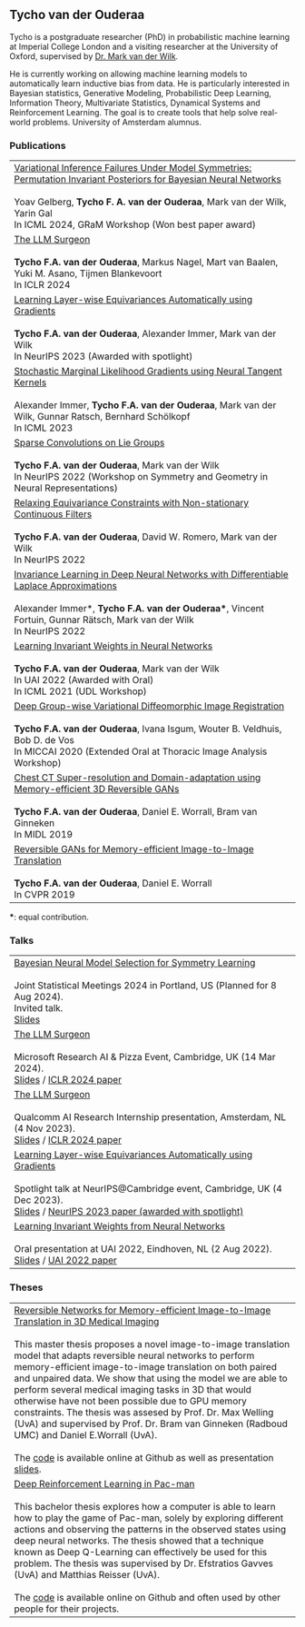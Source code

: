 ## Tycho van der Ouderaa

Tycho is a postgraduate researcher (PhD) in probabilistic machine learning at Imperial College London and a visiting researcher at the University of Oxford, supervised by <a href="https://mvdw.uk/people/">Dr. Mark van der Wilk</a>.

He is currently working on allowing machine learning models to automatically learn inductive bias from data. He is particularly interested in Bayesian statistics, Generative Modeling, Probabilistic Deep Learning, Information Theory, Multivariate Statistics, Dynamical Systems and Reinforcement Learning. The goal is to create tools that help solve real-world problems. University of Amsterdam alumnus.

### Publications

<table style="width:100%">

<tr>

<td>
<a href="https://openreview.net/pdf?id=VCVnhR4x4v">Variational Inference Failures Under Model Symmetries: Permutation Invariant Posteriors for Bayesian Neural Networks
</a><br/>
<br>
Yoav Gelberg, <b>Tycho F. A. van der Ouderaa</b>, Mark van der Wilk, Yarin Gal<br>
In ICML 2024, GRaM Workshop (Won best paper award)
</td>

  </tr>

<tr>

<td>
<a href="https://arxiv.org/abs/2312.17244">The LLM Surgeon
</a><br/>
<br>
  <b>Tycho F.A. van der Ouderaa</b>, Markus Nagel, Mart van Baalen, Yuki M. Asano, Tijmen Blankevoort<br>
In ICLR 2024
</td>

  </tr>

  <tr>
<td>
<a href="https://arxiv.org/abs/2310.06131">Learning Layer-wise Equivariances Automatically using Gradients
</a><br/>
<br>
  <b>Tycho F.A. van der Ouderaa</b>, Alexander Immer, Mark van der Wilk<br>
In NeurIPS 2023 (Awarded with spotlight)
</td>
  
  </tr>
  
  <tr>  
<td>
<a href="https://proceedings.mlr.press/v202/immer23b/immer23b.pdf">Stochastic Marginal Likelihood Gradients using Neural Tangent Kernels
</a><br/>
<br>
  Alexander Immer, <b>Tycho F.A. van der Ouderaa</b>, Mark van der Wilk, Gunnar Ratsch, Bernhard Schölkopf<br>
In ICML 2023
</td>
  
  </tr>
  
  <tr>
    
<td>
<a href="https://proceedings.mlr.press/v197/ouderaa23a/ouderaa23a.pdf">Sparse Convolutions on Lie Groups
</a><br/>
<br>
  <b>Tycho F.A. van der Ouderaa</b>, Mark van der Wilk<br>
In NeurIPS 2022 (Workshop on Symmetry and Geometry in Neural Representations)
</td>
  </tr>
  
  <tr>
<td>
<a href="https://arxiv.org/pdf/2204.07178.pdf">Relaxing Equivariance Constraints with Non-stationary Continuous Filters
</a><br/>
<br>
  <b>Tycho F.A. van der Ouderaa</b>, David W. Romero, Mark van der Wilk<br>
In NeurIPS 2022
</td></tr>
  
<tr>
<td>
<a href="https://arxiv.org/abs/2202.10638">Invariance Learning in Deep Neural Networks with Differentiable Laplace Approximations
</a><br/>
<br>
  Alexander Immer*, <b>Tycho F.A. van der Ouderaa*</b>, Vincent Fortuin, Gunnar Rätsch, Mark van der Wilk<br>
In NeurIPS 2022
</td></tr>
  
<tr>
<td>
<!--<a href="http://www.gatsby.ucl.ac.uk/~balaji/udl2021/accepted-papers/UDL2021-paper-077.pdf">Learning Invariant Weights in Neural Networks</a><br/>-->
<a href="https://arxiv.org/abs/2202.12439">Learning Invariant Weights in Neural Networks</a><br/>
<br>
<b>Tycho F.A. van der Ouderaa</b>, Mark van der Wilk<br>
In UAI 2022 (Awarded with Oral)<br>
In ICML 2021 (UDL Workshop)
</td></tr>
  
<tr>
<!--
<td>
<img align="left" src="https://raw.githubusercontent.com/tychovdo/tychovdo.github.io/master/logo_lungs.png" width="100">
</td>
-->
<td>
  <a href="https://arxiv.org/abs/2010.00231">Deep Group-wise Variational Diffeomorphic Image Registration</a><br/>
<br>
<b>Tycho F.A. van der Ouderaa</b>, Ivana Isgum, Wouter B. Veldhuis, Bob D. de Vos<br>
In MICCAI 2020 (Extended Oral at Thoracic Image Analysis Workshop)
</td></tr>

<tr>
<!--
<td>
<img align="left" src="https://raw.githubusercontent.com/tychovdo/tychovdo.github.io/master/logo_lungs.png" width="100">
</td>
-->
<td>
<a href="https://tychovdo.github.io/RevGAN/midl/">Chest CT Super-resolution and Domain-adaptation using Memory-efficient 3D Reversible GANs</a><br/>
<br>
<b>Tycho F.A. van der Ouderaa</b>, Daniel E. Worrall, Bram van Ginneken<br>
In MIDL 2019
</td></tr>

<tr>
<!--
<td>
<img align="left" src="https://raw.githubusercontent.com/tychovdo/tychovdo.github.io/master/logo_revgan.png" width="100">
</td>
-->
<td>
<a href="https://tychovdo.github.io/RevGAN/">Reversible GANs for Memory-efficient Image-to-Image Translation</a><br>
<br>
<b>Tycho F.A. van der Ouderaa</b>, Daniel E. Worrall<br>
In CVPR 2019
</td></tr>

</table>


  <b>*</b>: equal contribution.


### Talks


<table style="width:100%">
 <tr>

<td>
<a href="#">Bayesian Neural Model Selection for Symmetry Learning
</a><br/>
<br>
Joint Statistical Meetings 2024 in Portland, US (Planned for 8 Aug 2024).<br>
Invited talk.<br> <a href="https://github.com/tychovdo/tychovdo.github.io/raw/master/slides/jsm2024_slides.pptx">Slides</a>
</td>


 </tr>
 
 <tr>

<td>
<a href="https://tychovdo.github.io/slides/iclr2024_msft_slides.pdf">The LLM Surgeon
</a><br/>
<br>
Microsoft Research AI & Pizza Event, Cambridge, UK (14 Mar 2024).<br>
<a href="https://tychovdo.github.io/slides/iclr2024_msft_slides.pdf">Slides</a> / <a href="https://arxiv.org/abs/2312.17244">ICLR 2024 paper</a>
</td>


 </tr>
 
 <tr>

<td>
<a href="https://tychovdo.github.io/slides/iclr2024_slides.pdf">The LLM Surgeon
</a><br/>
<br>
Qualcomm AI Research Internship presentation, Amsterdam, NL (4 Nov 2023).<br>
<a href="https://tychovdo.github.io/slides/iclr2024_slides.pdf">Slides</a> / <a href="https://arxiv.org/abs/2312.17244">ICLR 2024 paper</a>
</td>


 </tr>

 <tr>

<td>
<a href="https://tychovdo.github.io/slides/neurips2023_slides.pdf">Learning Layer-wise Equivariances Automatically using Gradients
</a><br/>
<br>
Spotlight talk at NeurIPS@Cambridge event, Cambridge, UK (4 Dec 2023).<br>
<a href="https://tychovdo.github.io/slides/neurips2023_slides.pdf">Slides</a> / 
<a href="https://arxiv.org/abs/2202.12439">NeurIPS 2023 paper (awarded with spotlight) </a>
</td>

 </tr>
 <tr>

<td>
<a href="https://tychovdo.github.io/slides/uai2022_slides.pdf">Learning Invariant Weights from Neural Networks
</a><br/>
<br>
Oral presentation at UAI 2022, Eindhoven, NL (2 Aug 2022).<br>
<a href="https://tychovdo.github.io/slides/uai2022_slides.pdf">Slides</a> / <a href="https://arxiv.org/abs/2202.12439">UAI 2022 paper</a>
</td>


 </tr>

  
</table>

  
### Theses

<table style="width:100%">


<tr>
<!--
<td>
<img align="left" src="https://raw.githubusercontent.com/tychovdo/tychovdo.github.io/master/logo_reverse.png" width="100">
</td>
-->
<td>
<a href="http://www.scriptiesonline.uba.uva.nl/document/669368">Reversible Networks for Memory-efficient Image-to-Image Translation in 3D Medical Imaging</a><br>
<br>
This master thesis proposes a novel image-to-image translation model that adapts reversible neural networks to perform memory-efficient image-to-image translation on both paired and unpaired data. We show that using the model we are able to perform several medical imaging tasks in 3D that would otherwise have not been possible due to GPU memory constraints. The thesis was assesed by Prof. Dr. Max Welling (UvA) and supervised by Prof. Dr. Bram van Ginneken (Radboud UMC) and Daniel E.Worrall (UvA).<br>
<br>
The <a href="https://github.com/tychovdo/RevGAN">code</a> is available online at Github as well as presentation <a href="https://docs.google.com/presentation/d/1DQJpg0q4x753C2n1GXick-xU2egxLqiEGup7QqG58Rw/edit?usp=sharing">slides</a>.
</td>
</tr>

<tr>
<!--
<td>
<img align="left" src="https://raw.githubusercontent.com/tychovdo/tychovdo.github.io/master/logo_pacman.png" width="100">
</td>
-->
<td>
<a href="https://dspace.uba.uva.nl/server/api/core/bitstreams/69220b49-4efb-42f0-ac25-dc6a1f74c1db/content">Deep Reinforcement Learning in Pac-man</a><br>
<br>
This bachelor thesis explores how a computer is able to learn how to play the game of Pac-man, solely by exploring different actions and observing the patterns in the observed states using deep neural networks. The thesis showed that a technique known as Deep Q-Learning can effectively be used for this problem. The thesis was supervised by Dr. Efstratios Gavves (UvA) and Matthias Reisser (UvA).<br>
<br>
The <a href="https://github.com/tychovdo/PacmanDQN">code</a> is available online on Github and often used by other people for their projects.
</td></tr>

</table>

<!--
### Miscellaneous / Other

<table style="width:100%">

<tr>
<td>
<img align="left" src="https://raw.githubusercontent.com/tychovdo/tychovdo.github.io/master/logo_text.png" width="100">
</td>
<td>
<a href="https://github.com/tychovdo/Char-RNN-Understanding">Understanding Character-level RNN-LMs in PyTorch</a><br>
<br>
Developed a visualization tool for character-level RNNs to better understand language models.
</td>
</tr>

<tr>
<td>
<img align="left" src="https://raw.githubusercontent.com/tychovdo/tychovdo.github.io/master/logo_geovec.png" width="100">
</td>
  <td>
<a href="https://github.com/tychovdo/Geo-Vec">Geo-Vec Word Embeddings</a><br>
<br>
Evaluated the embedding performance of variational graph auto-encoders as document representation model.
</td></tr>


<tr>
 <td>
<img align="left" src="https://raw.githubusercontent.com/tychovdo/tychovdo.github.io/master/logo_bike.png" width="100">
</td>
  <td>
<a href="https://www.iculture.nl/nieuws/waar-is-mijn-fiets-terugvinden-iphone-app/">Waar is mijn fiets (Where Is My Bike)</a><br>
<br>
The app "Waar is mijn fiets" (Where Is My Bike) assists iOs users in keeping track of the location of their parked bikes, by taking a picture of their parked bike and storing it together with the GPS location. The app has a strong focus on friendly user-interaction and is useful in the huge bike parking lots typically found in the city of Amsterdam.<br>
<br>
The app was downloaded thousands of times through the AppStore and was featured on <a href="https://www.iculture.nl/nieuws/waar-is-mijn-fiets-terugvinden-iphone-app/">iCulture</a> and the University of Amsterdam newspaper (<a href="https://www.folia.nl/actueel/95821/nooit-meer-zoeken-naar-je-fiets?fbclid=IwAR0F6niXxk1MGtyFLjYisOp5Z6p-cqeQutkRHsVEAJ6FOc-1zMddDpHY02g">Folia</a>) and media channels (<a href="https://www.facebook.com/UniversityofAmsterdam/posts/handig-uva-student-tycho-van-der-ouderaa-lanceerde-vorige-week-zijn-gratis-app-w/1052875591390226/">Facebook</a>).

</td></tr>

<tr>
<td>
<img align="left" src="https://raw.githubusercontent.com/tychovdo/tychovdo.github.io/master/logo_rubiks.PNG" width="100">
</td>
  <td>
<a href="http://maicotimmerman.github.io/RubiksCube/static/RubiksCubePoster.png">Rubiks Cube Solver</a><br>
<br>
The app "Rubiks Cube Solver"​ is an android app that allows users to scan a Rubiks Cube in real-life using the smartphone camera and then assists the user in solving the cube in a minimal amount of steps using an interactive 3D interface.<br>
<br>
The <a href="http://maicotimmerman.github.io/RubiksCube/">code</a> is available online at Github, as well as an explanatory 
<a href="http://maicotimmerman.github.io/RubiksCube/static/RubiksCubePoster.png">poster</a>.
</td></tr>


</table>


-->
